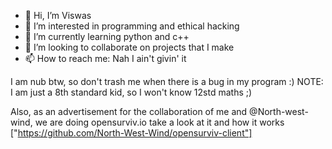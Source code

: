 - 👋 Hi, I’m Viswas
- 👀 I’m interested in programming and ethical hacking
- 🌱 I’m currently learning python and c++
- 💞️ I’m looking to collaborate on projects that I make
- 📫 How to reach me: Nah I ain't givin' it

I am nub btw, so don't trash me when there is a bug in my program :)
NOTE: I am just a 8th standard kid, so I won't know 12std maths ;)

Also, as an advertisement for the collaboration of me and @North-west-wind, we are doing opensurviv.io
take a look at it and how it works ["https://github.com/North-West-Wind/opensurviv-client"]
<!---
Viswas-Programs/Viswas-Programs is a ✨ special ✨ repository because its `README.md` (this file) appears on your GitHub profile.
You can click the Preview link to take a look at your changes.
--->
